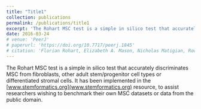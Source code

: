 ```yaml
---
title: "Title1"
collection: publications
permalink: /publications/title1
excerpt: 'The Rohart MSC test is a simple in silico test that accurately discriminates MSC from fibroblasts, other adult stem/progenitor cell types or differentiated stromal cells.'
date: 2016-03-24
# venue: 'PeerJ'
# paperurl: 'https://doi.org/10.7717/peerj.1845'
# citation: 'Florian Rohart, Elizabeth A. Mason, Nicholas Matigian, Rowland Mosbergen, Othmar Korn, Tyrone Chen, Suzanne Butcher, Jatin Patel, Kerry Atkinson, Kiarash Khosrotehrani, Nicholas M. Fisk, Kim-Anh Lê Cao, Christine A. Wells​, &quot;A molecular classification of human mesenchymal stromal cells.&quot; <i>PeerJ</i>, 2016, 4:e1845. DOI: https://doi.org/10.7717/peerj.1845'
---
```


The Rohart MSC test is a simple in silico test that accurately discriminates MSC from fibroblasts, other adult stem/progenitor cell types or differentiated stromal cells. It has been implemented in the [www.stemformatics.org](www.stemformatics.org) resource, to assist researchers wishing to benchmark their own MSC datasets or data from the public domain.
